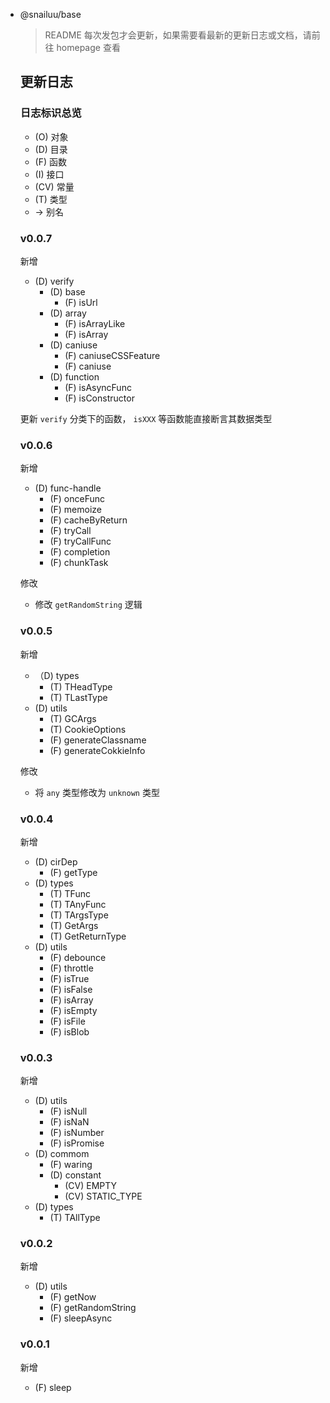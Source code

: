 - @snailuu/base

  > README 每次发包才会更新，如果需要看最新的更新日志或文档，请前往 homepage 查看

  ## 更新日志

  ### 日志标识总览

  - (O) 对象
  - (D) 目录
  - (F) 函数
  - (I) 接口
  - (CV) 常量
  - (T) 类型
  - -> 别名

  

  ### v0.0.7

  新增

  - (D) verify
    - (D) base
      - (F) isUrl
    - (D) array
      - (F) isArrayLike
      - (F) isArray
    - (D) caniuse
      - (F) caniuseCSSFeature
      - (F) caniuse
    - (D) function
      - (F) isAsyncFunc
      - (F) isConstructor

  更新 `verify` 分类下的函数， `isXXX`  等函数能直接断言其数据类型

  ### v0.0.6

  新增

  - (D) func-handle
    - (F) onceFunc
    - (F) memoize
    - (F) cacheByReturn
    - (F) tryCall
    - (F) tryCallFunc
    - (F) completion
    - (F) chunkTask

  修改

  - 修改 `getRandomString` 逻辑

  

  ### v0.0.5

  新增

  - （D) types
    - (T) THeadType
    - (T) TLastType
  - (D) utils
    - (T) GCArgs
    - (T) CookieOptions
    - (F) generateClassname
    - (F) generateCokkieInfo
  
  修改
  
  - 将 `any` 类型修改为 `unknown` 类型
  
  
  
  ### v0.0.4
  
  新增
  
  - (D) cirDep
    - (F) getType
  - (D) types
    - (T) TFunc
    - (T) TAnyFunc
    - (T) TArgsType
    - (T) GetArgs
    - (T) GetReturnType
  - (D) utils
    - (F) debounce
    - (F) throttle
    - (F) isTrue
    - (F) isFalse
    - (F) isArray
    - (F) isEmpty
    - (F) isFile
    - (F) isBlob

  

  ### v0.0.3

  新增

  - (D) utils
    - (F) isNull
    - (F) isNaN
    - (F) isNumber
    - (F) isPromise
  - (D) commom
    - (F) waring
    - (D) constant
      - (CV) EMPTY
      - (CV) STATIC_TYPE
  - (D) types 
    - (T) TAllType
  
  
  
  ### v0.0.2
  
  新增
  
  - (D) utils
    - (F) getNow
    - (F) getRandomString
    - (F) sleepAsync
  
  ### v0.0.1
  
  新增
  
  - (F) sleep
